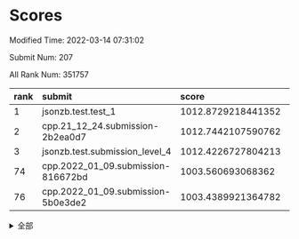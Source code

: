# Scores

Modified Time: 2022-03-14 07:31:02

Submit Num: 207

All Rank Num: 351757

| rank |               submit               |       score        |       sigma        | pk_num |
| :--- | :--------------------------------- | :----------------- | :----------------- | :----- |
| 1    | jsonzb.test.test_1                 | 1012.8729218441352 | 0.7806729838545773 | 6797   |
| 2    | cpp.21_12_24.submission-2b2ea0d7   | 1012.7442107590762 | 0.7984556331633423 | 6802   |
| 3    | jsonzb.test.submission_level_4     | 1012.4226727804213 | 0.8045262418315985 | 6798   |
| 74   | cpp.2022_01_09.submission-816672bd | 1003.560693068362  | 0.7056164647105642 | 6798   |
| 76   | cpp.2022_01_09.submission-5b0e3de2 | 1003.4389921364782 | 0.71814240723369   | 6797   |


<details>
<summary>全部</summary>

| rank |                 submit                 |       score        |       sigma        | pk_num |
| :--- | :------------------------------------- | :----------------- | :----------------- | :----- |
| 1    | jsonzb.test.test_1                     | 1012.8729218441352 | 0.7806729838545773 | 6797   |
| 2    | cpp.21_12_24.submission-2b2ea0d7       | 1012.7442107590762 | 0.7984556331633423 | 6802   |
| 3    | jsonzb.test.submission_level_4         | 1012.4226727804213 | 0.8045262418315985 | 6798   |
| 4    | gobigger.level_3.submission_level_3_12 | 1011.6921854762617 | 0.798783555482492  | 6797   |
| 5    | gobigger.level_3.submission_level_3_30 | 1011.2919466739712 | 0.7732743550739182 | 6804   |
| 6    | gobigger.level_3.submission_level_3_38 | 1011.2839200723737 | 0.7549485351877883 | 6800   |
| 7    | gobigger.level_3.submission_level_3_13 | 1010.9033941017918 | 0.7735071587959936 | 6796   |
| 8    | gobigger.level_3.submission_level_3_6  | 1010.8885050697086 | 0.7730037176515888 | 6796   |
| 9    | gobigger.level_3.submission_level_3_18 | 1010.7487205968176 | 0.7506875806240088 | 6800   |
| 10   | gobigger.level_3.submission_level_3_47 | 1010.7251932940569 | 0.7791676085310769 | 6800   |
| 11   | gobigger.level_3.submission_level_3_9  | 1010.6619627076013 | 0.7539496662529326 | 6800   |
| 12   | gobigger.level_3.submission_level_3_33 | 1010.6475698269109 | 0.7792633389193685 | 6793   |
| 13   | gobigger.level_3.submission_level_3_37 | 1010.5759887016301 | 0.7516566276767954 | 6801   |
| 14   | gobigger.level_3.submission_level_3_3  | 1010.4835676438207 | 0.7499287568774521 | 6801   |
| 15   | gobigger.level_3.submission_level_3_49 | 1010.4642161005995 | 0.7858818821207014 | 6793   |
| 16   | gobigger.level_3.submission_level_3_14 | 1010.4555013433389 | 0.7422838574848849 | 6804   |
| 17   | gobigger.level_3.submission_level_3_27 | 1010.3701056661795 | 0.7875520550471433 | 6800   |
| 18   | gobigger.level_3.submission_level_3_0  | 1010.3544761412068 | 0.7441915024796333 | 6800   |
| 19   | gobigger.level_3.submission_level_3_48 | 1010.3503949300864 | 0.744119886710849  | 6792   |
| 20   | gobigger.level_3.submission_level_3_41 | 1010.3497355782162 | 0.7451056566136902 | 6797   |
| 21   | gobigger.level_3.submission_level_3_19 | 1010.2524768067908 | 0.7688767026943808 | 6795   |
| 22   | gobigger.level_3.submission_level_3_46 | 1010.2065410298163 | 0.757706045330314  | 6800   |
| 23   | gobigger.level_3.submission_level_3_2  | 1010.0131803148956 | 0.7409835240438672 | 6793   |
| 24   | gobigger.level_3.submission_level_3_5  | 1010.0031058363091 | 0.7573959248109049 | 6796   |
| 25   | gobigger.level_3.submission_level_3_11 | 1009.9889252348644 | 0.7420921330279403 | 6796   |
| 26   | gobigger.level_3.submission_level_3_26 | 1009.9879756436751 | 0.7726034567523062 | 6795   |
| 27   | gobigger.level_3.submission_level_3_22 | 1009.9460589979892 | 0.7470954961651992 | 6800   |
| 28   | gobigger.level_3.submission_level_3_45 | 1009.9100780636992 | 0.7628342108470341 | 6796   |
| 29   | gobigger.level_3.submission_level_3_44 | 1009.897516617903  | 0.7478460804712869 | 6800   |
| 30   | gobigger.level_3.submission_level_3_15 | 1009.8810530394269 | 0.746415814599672  | 6796   |
| 31   | gobigger.level_3.submission_level_3_7  | 1009.8627824409984 | 0.7500899873475261 | 6796   |
| 32   | gobigger.level_3.submission_level_3_24 | 1009.7344760514717 | 0.7423518304336003 | 6800   |
| 33   | gobigger.level_3.submission_level_3_8  | 1009.7336443359576 | 0.7603260652651106 | 6801   |
| 34   | gobigger.level_3.submission_level_3_36 | 1009.7229013400021 | 0.7538847897030708 | 6789   |
| 35   | gobigger.level_3.submission_level_3_20 | 1009.7092139406519 | 0.7485644170239381 | 6792   |
| 36   | gobigger.level_3.submission_level_3_29 | 1009.7084767455498 | 0.7506858597937561 | 6799   |
| 37   | gobigger.level_3.submission_level_3_21 | 1009.702361729038  | 0.7734340047370659 | 6801   |
| 38   | gobigger.level_3.submission_level_3_10 | 1009.6719827468982 | 0.7532405934180756 | 6794   |
| 39   | gobigger.level_3.submission_level_3_43 | 1009.6666104167588 | 0.7736707126390858 | 6801   |
| 40   | gobigger.level_3.submission_level_3_1  | 1009.65924528951   | 0.7560474639879706 | 6800   |
| 41   | gobigger.level_3.submission_level_3_28 | 1009.6558525494523 | 0.7599770040704916 | 6798   |
| 42   | gobigger.level_3.submission_level_3_40 | 1009.6544265265176 | 0.7660536407293933 | 6801   |
| 43   | gobigger.level_3.submission_level_3_35 | 1009.6334786314449 | 0.739083755252153  | 6800   |
| 44   | gobigger.level_3.submission_level_3_32 | 1009.6181676289056 | 0.7542212718277033 | 6800   |
| 45   | gobigger.level_3.submission_level_3_34 | 1009.4341514077767 | 0.7502319610096202 | 6802   |
| 46   | gobigger.level_3.submission_level_3_42 | 1009.3763335976589 | 0.7535256403285017 | 6799   |
| 47   | gobigger.level_3.submission_level_3_25 | 1009.2544820787638 | 0.738596257221848  | 6800   |
| 48   | gobigger.level_3.submission_level_3_39 | 1009.2004972479937 | 0.7463033895685762 | 6799   |
| 49   | gobigger.level_3.submission_level_3_16 | 1009.1460918600347 | 0.7379657341323669 | 6796   |
| 50   | gobigger.level_3.submission_level_3_17 | 1009.025404829295  | 0.758096056177885  | 6801   |
| 51   | gobigger.level_3.submission_level_3_31 | 1008.8770520394517 | 0.7363573065809148 | 6797   |
| 52   | gobigger.level_3.submission_level_3_23 | 1008.5260496718547 | 0.7366664389649522 | 6797   |
| 53   | gobigger.level_3.submission_level_3_4  | 1008.4632557739269 | 0.7616270338232445 | 6798   |
| 54   | gobigger.level_1.submission_level_1_49 | 1005.701940099258  | 0.7305416625906845 | 6789   |
| 55   | gobigger.level_1.submission_level_1_9  | 1005.3604051505135 | 0.7191269501754095 | 6796   |
| 56   | gobigger.level_1.submission_level_1_40 | 1005.1057461954155 | 0.7291090499765059 | 6791   |
| 57   | gobigger.level_1.submission_level_1_44 | 1004.7872791512035 | 0.727951621589746  | 6796   |
| 58   | gobigger.level_1.submission_level_1_6  | 1004.7440936020462 | 0.7242696515878826 | 6801   |
| 59   | gobigger.level_1.submission_level_1_13 | 1004.4877952794272 | 0.728954370092579  | 6794   |
| 60   | gobigger.level_1.submission_level_1_15 | 1004.3170891754175 | 0.7174324773415381 | 6794   |
| 61   | gobigger.level_1.submission_level_1_41 | 1004.2654587855387 | 0.7320260948566003 | 6797   |
| 62   | gobigger.level_1.submission_level_1_10 | 1004.2179950182168 | 0.7113896235365494 | 6796   |
| 63   | gobigger.level_1.submission_level_1_28 | 1004.0470527480201 | 0.7333398662808134 | 6790   |
| 64   | gobigger.level_1.submission_level_1_33 | 1004.0308470959313 | 0.7185549148901941 | 6795   |
| 65   | gobigger.level_1.submission_level_1_0  | 1003.9927536843038 | 0.7173211962144993 | 6801   |
| 66   | gobigger.level_1.submission_level_1_23 | 1003.8620706116498 | 0.7319583757689951 | 6793   |
| 67   | gobigger.level_1.submission_level_1_25 | 1003.750498792564  | 0.7281508933710064 | 6802   |
| 68   | gobigger.level_1.submission_level_1_11 | 1003.6840189239966 | 0.730631725578507  | 6798   |
| 69   | gobigger.level_1.submission_level_1_29 | 1003.6585637839564 | 0.7205040413775438 | 6800   |
| 70   | gobigger.level_1.submission_level_1_21 | 1003.6115308418624 | 0.7101365882978936 | 6797   |
| 71   | gobigger.level_1.submission_level_1_3  | 1003.6108509239045 | 0.7172485550338514 | 6796   |
| 72   | gobigger.level_1.submission_level_1_37 | 1003.5786294382818 | 0.7133166764984593 | 6792   |
| 73   | gobigger.level_1.submission_level_1_14 | 1003.5747491255776 | 0.713154712396643  | 6797   |
| 74   | cpp.2022_01_09.submission-816672bd     | 1003.560693068362  | 0.7056164647105642 | 6798   |
| 75   | gobigger.level_1.submission_level_1_16 | 1003.4704977781432 | 0.7203391833511482 | 6793   |
| 76   | cpp.2022_01_09.submission-5b0e3de2     | 1003.4389921364782 | 0.71814240723369   | 6797   |
| 77   | gobigger.level_1.submission_level_1_18 | 1003.3924894153616 | 0.7224064656730355 | 6799   |
| 78   | gobigger.level_1.submission_level_1_1  | 1003.3459019124913 | 0.7041839889985827 | 6797   |
| 79   | gobigger.level_1.submission_level_1_12 | 1003.323765763537  | 0.7150171160757044 | 6800   |
| 80   | gobigger.level_1.submission_level_1_20 | 1003.2927165933157 | 0.7154042094125569 | 6795   |
| 81   | gobigger.level_1.submission_level_1_22 | 1003.2909663282131 | 0.7224229976324433 | 6796   |
| 82   | gobigger.level_1.submission_level_1_46 | 1003.2774879681606 | 0.7268289888032919 | 6795   |
| 83   | gobigger.level_1.submission_level_1_26 | 1003.2710160661397 | 0.7223320233001901 | 6800   |
| 84   | gobigger.level_1.submission_level_1_4  | 1003.2644721766461 | 0.716647168603313  | 6796   |
| 85   | gobigger.level_1.submission_level_1_5  | 1003.2532764530883 | 0.7079060125869312 | 6797   |
| 86   | gobigger.level_1.submission_level_1_36 | 1003.2390540502812 | 0.7157179167391365 | 6797   |
| 87   | gobigger.level_1.submission_level_1_27 | 1003.2085379722477 | 0.7225230928112173 | 6797   |
| 88   | gobigger.level_1.submission_level_1_7  | 1003.2024533793877 | 0.7159034666251933 | 6795   |
| 89   | gobigger.level_1.submission_level_1_24 | 1003.1470654851172 | 0.7161009345807304 | 6796   |
| 90   | gobigger.level_1.submission_level_1_2  | 1003.1332814972403 | 0.7059875074011416 | 6794   |
| 91   | gobigger.level_1.submission_level_1_30 | 1002.984494072908  | 0.7144534686513437 | 6797   |
| 92   | gobigger.level_1.submission_level_1_47 | 1002.8916640459177 | 0.7249302773481436 | 6792   |
| 93   | gobigger.level_1.submission_level_1_48 | 1002.8719384359493 | 0.7125507330364745 | 6795   |
| 94   | gobigger.level_1.submission_level_1_8  | 1002.7961264409016 | 0.7266648186455905 | 6799   |
| 95   | gobigger.level_1.submission_level_1_31 | 1002.5739324879067 | 0.7199606598603522 | 6793   |
| 96   | gobigger.level_1.submission_level_1_34 | 1002.4931852797883 | 0.7134698807591949 | 6800   |
| 97   | gobigger.level_1.submission_level_1_43 | 1002.4840416957541 | 0.7137838639805437 | 6800   |
| 98   | gobigger.level_1.submission_level_1_32 | 1002.3516293223914 | 0.7057584747150342 | 6796   |
| 99   | gobigger.level_1.submission_level_1_17 | 1002.3266758757472 | 0.7232021140320462 | 6794   |
| 100  | gobigger.level_1.submission_level_1_42 | 1002.3066167734868 | 0.720679850816964  | 6803   |
| 101  | gobigger.level_1.submission_level_1_45 | 1002.2689815938063 | 0.7043217211781037 | 6803   |
| 102  | gobigger.level_1.submission_level_1_38 | 1002.1634608966616 | 0.7110873010182075 | 6795   |
| 103  | gobigger.level_1.submission_level_1_35 | 1001.63823443923   | 0.7261309120347196 | 6796   |
| 104  | gobigger.level_1.submission_level_1_39 | 1001.4937744260908 | 0.7120175217948914 | 6797   |
| 105  | gobigger.level_1.submission_level_1_19 | 1001.2925541724425 | 0.7120443494800935 | 6799   |
| 106  | gobigger.random.submission_random_0    | 997.3918214579272  | 0.7131163289888742 | 6798   |
| 107  | gobigger.random.submission_random_26   | 997.3412725074228  | 0.7119367538358113 | 6795   |
| 108  | gobigger.random.submission_random_19   | 997.3025157165895  | 0.7086683048938801 | 6794   |
| 109  | gobigger.random.submission_random_22   | 997.2346849521067  | 0.7115117886289243 | 6800   |
| 110  | gobigger.random.submission_random_36   | 997.0814990497028  | 0.7186512135758726 | 6797   |
| 111  | gobigger.random.submission_random_39   | 996.8727399312583  | 0.7119690241436571 | 6790   |
| 112  | gobigger.random.submission_random_6    | 996.7880847601136  | 0.7126566197977039 | 6797   |
| 113  | gobigger.random.submission_random_34   | 996.7649984313489  | 0.7162637933586398 | 6792   |
| 114  | gobigger.random.submission_random_8    | 996.7364464342189  | 0.7047303376040996 | 6791   |
| 115  | gobigger.random.submission_random_9    | 996.6342450329141  | 0.7062771995121503 | 6799   |
| 116  | gobigger.random.submission_random_42   | 996.5743126695312  | 0.7009310652512015 | 6799   |
| 117  | gobigger.random.submission_random_37   | 996.5458630044428  | 0.6930931165906434 | 6796   |
| 118  | gobigger.random.submission_random_25   | 996.4736199290384  | 0.7001098458378829 | 6803   |
| 119  | gobigger.random.submission_random_2    | 996.4648845569793  | 0.7004871896356618 | 6794   |
| 120  | gobigger.random.submission_random_13   | 996.4461292539668  | 0.7096801918108541 | 6803   |
| 121  | gobigger.random.submission_random_38   | 996.395351119718   | 0.7138082575685264 | 6797   |
| 122  | gobigger.random.submission_random_5    | 996.356730823202   | 0.7149424343529855 | 6799   |
| 123  | gobigger.random.submission_random_47   | 996.3396953365004  | 0.7068814827888062 | 6798   |
| 124  | gobigger.random.submission_random_29   | 996.2871034564841  | 0.7099009158523449 | 6796   |
| 125  | gobigger.random.submission_random_28   | 996.2771981453384  | 0.7086469688694425 | 6798   |
| 126  | gobigger.random.submission_random_49   | 996.0646997549933  | 0.7039580135052944 | 6799   |
| 127  | gobigger.random.submission_random_33   | 996.0486666190274  | 0.7119811655084138 | 6797   |
| 128  | gobigger.random.submission_random_3    | 996.0350881657043  | 0.7074547343323146 | 6794   |
| 129  | gobigger.random.submission_random_43   | 996.0219566052837  | 0.7172503088093191 | 6796   |
| 130  | gobigger.random.submission_random_10   | 996.0178673070138  | 0.711149075316079  | 6800   |
| 131  | gobigger.random.submission_random_21   | 995.9819171571725  | 0.7098627910216528 | 6801   |
| 132  | gobigger.random.submission_random_31   | 995.9695190819809  | 0.6995893017258779 | 6795   |
| 133  | gobigger.random.submission_random_18   | 995.9316969983417  | 0.7017691303612686 | 6794   |
| 134  | gobigger.random.submission_random_40   | 995.9271776739187  | 0.7169398462195744 | 6797   |
| 135  | gobigger.random.submission_random_35   | 995.8455885411009  | 0.7149829588941464 | 6799   |
| 136  | gobigger.random.submission_random_48   | 995.8330764941904  | 0.7108494947455435 | 6798   |
| 137  | gobigger.random.submission_random_27   | 995.8001243558718  | 0.7185276665917023 | 6796   |
| 138  | gobigger.random.submission_random_12   | 995.7681933170044  | 0.7145876645036279 | 6798   |
| 139  | gobigger.random.submission_random_32   | 995.728137084308   | 0.7152329982334317 | 6801   |
| 140  | gobigger.random.submission_random_1    | 995.7047234644954  | 0.7112125492858434 | 6800   |
| 141  | gobigger.random.submission_random_7    | 995.6645133258274  | 0.7146069845971246 | 6796   |
| 142  | gobigger.random.submission_random_24   | 995.5734390954204  | 0.7115116384542435 | 6798   |
| 143  | gobigger.random.submission_random_41   | 995.5560044590898  | 0.6944036214473691 | 6795   |
| 144  | gobigger.random.submission_random_44   | 995.5189686367927  | 0.724582237086475  | 6799   |
| 145  | gobigger.random.submission_random_14   | 995.5153604970209  | 0.6993103725790456 | 6796   |
| 146  | gobigger.random.submission_random_20   | 995.4824401807961  | 0.7189095965332191 | 6795   |
| 147  | gobigger.random.submission_random_17   | 995.4384057728106  | 0.7199579234213805 | 6794   |
| 148  | gobigger.random.submission_random_15   | 995.4146327014481  | 0.7083093639678409 | 6795   |
| 149  | gobigger.random.submission_random_11   | 995.3521335287352  | 0.7055665758019749 | 6791   |
| 150  | gobigger.random.submission_random_30   | 995.2832307735696  | 0.7102768381271857 | 6794   |
| 151  | gobigger.random.submission_random_4    | 995.2685419360669  | 0.720011763138846  | 6797   |
| 152  | gobigger.random.submission_random_45   | 995.2508394010835  | 0.7174394812453693 | 6795   |
| 153  | gobigger.random.submission_random_23   | 994.9476165826148  | 0.7197077814958721 | 6802   |
| 154  | gobigger.random.submission_random_46   | 994.7299837936321  | 0.7134737489925626 | 6793   |
| 155  | gobigger.random.submission_random_16   | 994.444982866029   | 0.7228396291871426 | 6799   |
| 156  | gobigger.level_2.submission_level_2_35 | 994.1351051576286  | 0.728197157121285  | 6797   |
| 157  | gobigger.level_2.submission_level_2_2  | 994.0769860859986  | 0.7248773372155557 | 6796   |
| 158  | gobigger.level_2.submission_level_2_45 | 993.9833700699219  | 0.733109004020331  | 6801   |
| 159  | gobigger.level_2.submission_level_2_34 | 993.7968681831053  | 0.7299945048733165 | 6798   |
| 160  | gobigger.level_2.submission_level_2_10 | 993.5549351514719  | 0.7217356594021386 | 6797   |
| 161  | gobigger.level_2.submission_level_2_49 | 993.5346397723564  | 0.7488090270983032 | 6800   |
| 162  | gobigger.level_2.submission_level_2_46 | 993.3507623364218  | 0.7379591363866296 | 6792   |
| 163  | gobigger.level_2.submission_level_2_15 | 993.1652265365045  | 0.743842855577149  | 6801   |
| 164  | gobigger.level_2.submission_level_2_21 | 993.1427682938286  | 0.7292576530295739 | 6802   |
| 165  | gobigger.level_2.submission_level_2_42 | 993.1357384186074  | 0.7358642760702361 | 6796   |
| 166  | gobigger.level_2.submission_level_2_40 | 993.0828691946654  | 0.7407433221247408 | 6800   |
| 167  | gobigger.level_2.submission_level_2_23 | 992.995929609046   | 0.753937089412053  | 6796   |
| 168  | gobigger.level_2.submission_level_2_28 | 992.9036601312793  | 0.7486331532616646 | 6792   |
| 169  | gobigger.level_2.submission_level_2_6  | 992.8175624732801  | 0.7342526777877821 | 6800   |
| 170  | gobigger.level_2.submission_level_2_48 | 992.6041472541847  | 0.7415360576446194 | 6798   |
| 171  | gobigger.level_2.submission_level_2_30 | 992.5575144257969  | 0.7439944596400838 | 6800   |
| 172  | gobigger.level_2.submission_level_2_26 | 992.4423623565353  | 0.7319844261059734 | 6800   |
| 173  | gobigger.level_2.submission_level_2_11 | 992.3985823751635  | 0.744477941884101  | 6799   |
| 174  | gobigger.level_2.submission_level_2_3  | 992.3846853170126  | 0.7457151247812499 | 6796   |
| 175  | gobigger.level_2.submission_level_2_20 | 992.2686156204572  | 0.753290007017903  | 6797   |
| 176  | gobigger.level_2.submission_level_2_29 | 992.247042307089   | 0.7329956182653787 | 6799   |
| 177  | gobigger.level_2.submission_level_2_16 | 992.1909438599955  | 0.7312664490379366 | 6798   |
| 178  | gobigger.level_2.submission_level_2_0  | 992.1463243218839  | 0.7405974790019043 | 6797   |
| 179  | gobigger.level_2.submission_level_2_7  | 992.1253081201393  | 0.7508873742244304 | 6796   |
| 180  | gobigger.level_2.submission_level_2_39 | 992.0980493894384  | 0.7369158254392525 | 6800   |
| 181  | gobigger.level_2.submission_level_2_27 | 992.074700297612   | 0.7453320969118531 | 6798   |
| 182  | gobigger.level_2.submission_level_2_19 | 992.0701681973093  | 0.7335604877595169 | 6802   |
| 183  | gobigger.level_2.submission_level_2_14 | 992.0697521399816  | 0.7492330551791223 | 6798   |
| 184  | gobigger.level_2.submission_level_2_24 | 991.9885871928651  | 0.7460714570413796 | 6798   |
| 185  | gobigger.level_2.submission_level_2_37 | 991.6645678368576  | 0.7489509824323484 | 6797   |
| 186  | gobigger.level_2.submission_level_2_38 | 991.6526777508059  | 0.7374556984636141 | 6794   |
| 187  | gobigger.level_2.submission_level_2_17 | 991.648587285715   | 0.7434183578929094 | 6798   |
| 188  | gobigger.level_2.submission_level_2_47 | 991.6479033051247  | 0.7567960125751381 | 6802   |
| 189  | gobigger.level_2.submission_level_2_4  | 991.6331379413666  | 0.7343785135107093 | 6794   |
| 190  | gobigger.level_2.submission_level_2_44 | 991.6038994121435  | 0.7565949348968756 | 6793   |
| 191  | gobigger.level_2.submission_level_2_32 | 991.5966554229392  | 0.7842447315323925 | 6797   |
| 192  | gobigger.level_2.submission_level_2_1  | 991.5151720916749  | 0.7723049674218591 | 6797   |
| 193  | gobigger.level_2.submission_level_2_22 | 991.3811777573945  | 0.7395338841479178 | 6802   |
| 194  | gobigger.level_2.submission_level_2_33 | 991.2914371313176  | 0.7377326243571545 | 6793   |
| 195  | gobigger.level_2.submission_level_2_36 | 991.2433472185907  | 0.7649195941723413 | 6799   |
| 196  | gobigger.level_2.submission_level_2_43 | 991.1990570602303  | 0.7524267177671816 | 6795   |
| 197  | gobigger.level_2.submission_level_2_12 | 991.0896690890384  | 0.7777056668987031 | 6794   |
| 198  | gobigger.level_2.submission_level_2_41 | 991.038128868308   | 0.7422337701492405 | 6797   |
| 199  | gobigger.level_2.submission_level_2_5  | 990.4782053861966  | 0.767703405769238  | 6801   |
| 200  | gobigger.level_2.submission_level_2_31 | 990.464175489642   | 0.7665890215826312 | 6796   |
| 201  | gobigger.level_2.submission_level_2_13 | 990.2675365979496  | 0.7728883954421943 | 6800   |
| 202  | gobigger.level_2.submission_level_2_25 | 990.1911176501781  | 0.7549857091471531 | 6801   |
| 203  | gobigger.level_2.submission_level_2_8  | 989.8069280163447  | 0.7581717038202674 | 6798   |
| 204  | gobigger.level_2.submission_level_2_18 | 989.6802156053386  | 0.7805732848253916 | 6795   |
| 205  | gobigger.level_2.submission_level_2_9  | 989.130788683708   | 0.7761023145313356 | 6800   |
| 206  | gobigger.none.submission_none_1        | 975.5814613469996  | 1.5136821820260067 | 6792   |
| 207  | gobigger.none.submission_none_0        | 975.0822467406738  | 1.5939216335449888 | 6797   |

</details>